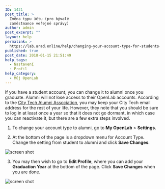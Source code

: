 ```yaml
---
ID: 1421
post_title: >
  Změna typu účtu (pro bývalé
  zaměstnance veřejné správy)
author: admin
post_excerpt: ""
layout: help
permalink: >
  https://lab.urad.online/help/changing-your-account-type-for-students-and-alumni/
published: true
post_date: 2018-01-15 21:51:49
help_tags:
  - Nastavení
  - Profil
help_category:
  - Můj OpenLab
---
```

If you have a student account, you can change it to alumni once you graduate. Alumni will not lose access to their OpenLab accounts. According to the <a href="http://www.citytech.cuny.edu/alumni/faqs.aspx">City Tech Alumni Association</a>, you may keep your City Tech email address for the rest of your life. However, they note that you should be sure to log in at least once a year so that it does not go dormant, in which case you can reactivate it, but there are a few extra steps involved.

1. To change your account type to alumni, go to <strong>My OpenLab</strong> &gt; <strong>Settings</strong>.

2. At the bottom of the page is a dropdown menu for Account Type. Change the setting from student to alumni and click <strong>Save Changes</strong>.

<img class="alignnone wp-image-36168 size-full" src="https://openlab.citytech.cuny.edu/wp-content/uploads/2014/01/Alumni1_v2.png" alt="screen shot" />

3. You may then wish to go to <strong>Edit Profile</strong>, where you can add your <strong>Graduation Year</strong> at the bottom of the page. Click <strong>Save Changes</strong> when you are done.

<img class="alignnone wp-image-36169 size-full" src="https://openlab.citytech.cuny.edu/wp-content/uploads/2014/01/Alumni_2_3_v2.png" alt="screen shot" />

&nbsp;
